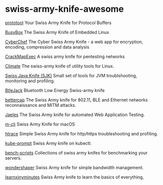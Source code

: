 # swiss-army-knife-awesome

[prototool](https://github.com/uber/prototool)
Your Swiss Army Knife for Protocol Buffers

[BusyBox](https://busybox.net/about.html)
The Swiss Army Knife of Embedded Linux

[CyberChef](https://github.com/gchq/CyberChef)
The Cyber Swiss Army Knife - a web app for encryption, encoding, compression and data analysis

[CrackMapExec](https://github.com/byt3bl33d3r/CrackMapExec)
A swiss army knife for pentesting networks

[Climate](https://github.com/adtac/climate)
The swiss-army knife of utility tools for Linux.

[Swiss Java Knife (SJK)](https://github.com/aragozin/jvm-tools)
Small set of tools for JVM troublshooting, monitoring and profiling.

[BtleJack](https://github.com/virtualabs/btlejack)
Bluetooth Low Energy Swiss-army knife

[bettercap](https://github.com/bettercap/bettercap)
The Swiss Army knife for 802.11, BLE and Ethernet networks reconnaissance and MITM attacks.

[Jaeles](https://github.com/jaeles-project/jaeles)
The Swiss Army knife for automated Web Application Testing.

[m-cli](https://github.com/rgcr/m-cli)
Swiss Army Knife for macOS

[htrace](https://github.com/trimstray/htrace.sh)
Simple Swiss Army knife for http/https troubleshooting and profiling.

[kube-prompt](https://github.com/c-bata/kube-prompt)
Swiss Army knife on kubectl.

[bench-scripts](https://github.com/haydenjames/bench-scripts)
Collections of swiss army knifes for benchmarking your servers.

[wondershaper](https://github.com/magnific0/wondershaper)
Swiss Army knife for simple bandwidth management.


[learnxinyminutes](https://learnxinyminutes.com/)
Swiss Army knife to learn the basics of everything,
